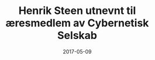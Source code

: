 ---
title: Henrik Steen utnevnt til æresmedlem av Cybernetisk Selskab
tags: cyb, minor
year: 2017
date: 2017-05-09
sources:
  - https://github.com/cybernetisk/cyb50-hefte CYB50 Jubileumsbok
view: none
---
